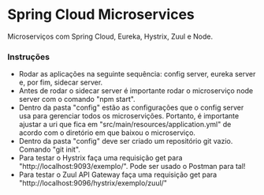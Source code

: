 # Spring Cloud Microservices
Microserviços com Spring Cloud, Eureka, Hystrix, Zuul e Node.

### Instruções
- Rodar as aplicações na seguinte sequência: config server, eureka server e, por fim, sidecar server.
- Antes de rodar o sidecar server é importante rodar o microserviço node server com o comando "npm start".
- Dentro da pasta "config" estão as configurações que o config server usa para gerenciar todos os microservições. Portanto, é importante ajustar a uri que fica em "src/main/resources/application.yml" de acordo com o diretório em que baixou o microserviço.
- Dentro da pasta "config" deve ser criado um repositório git vazio. Comando "git init".
- Para testar o Hystrix faça uma requisição get para "http://localhost:9093/exemplo/". Pode ser usado o Postman para tal!
- Para testar o Zuul API Gateway faça uma requisição get para "http://localhost:9096/hystrix/exemplo/zuul/"
